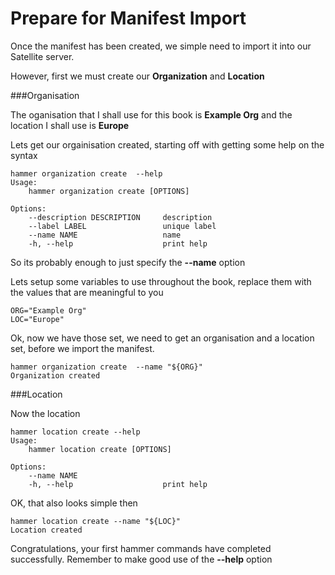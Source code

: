 # Prepare for Manifest Import

Once the manifest has been created, we simple need to import it into our Satellite server.

However, first we must create our **Organization** and **Location**

###Organisation

The oganisation that I shall use for this book is **Example Org** and the location I shall use is **Europe**

Lets get our orgainisation created, starting off with getting some help on the syntax

```
hammer organization create  --help
Usage:
    hammer organization create [OPTIONS]

Options:
    --description DESCRIPTION     description
    --label LABEL                 unique label
    --name NAME                   name
    -h, --help                    print help

```

So its probably enough to just specify the **--name** option

Lets setup some variables to use throughout the book, replace them with the values that are meaningful to you

```
ORG="Example Org"
LOC="Europe"
```

Ok, now we have those set, we need to get an organisation and a location set, before we import the manifest.

```
hammer organization create  --name "${ORG}"
Organization created

```
###Location

Now the location

```
hammer location create --help
Usage:
    hammer location create [OPTIONS]

Options:
    --name NAME
    -h, --help                    print help

```

OK, that also looks simple then

```
hammer location create --name "${LOC}"
Location created
```

Congratulations, your first hammer commands have completed successfully. Remember to make good use of the **--help** option
